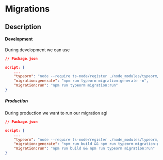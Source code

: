 # Migrations 

## Description

#### Development

During development we can use 

```json
// Package.json 

script: {
    ...
    "typeorm": "node --require ts-node/register ./node_modules/typeorm/cli.js",
    "migration:generate": "npm run typeorm migration:generate -n",
    "migration:run": "npm run typeorm migration:run"
}

```

##### Production

During production we want to run our migration agi

```json
// Package.json 

script: {
    ...
    "typeorm": "node --require ts-node/register ./node_modules/typeorm/cli.js",
    "migration:generate": "npm run build && npm run typeorm migration:generate -- -n",
    "migration:run": "npm run build && npm run typeorm migration:run"
}

```